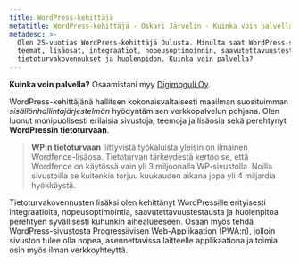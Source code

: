 ```yaml
---
title: WordPress-kehittäjä
metatitle: WordPress-kehittäjä - Oskari Järvelin - Kuinka voin palvella?
metadesc: >-
  Olen 25-vuotias WordPress-kehittäjä Oulusta. Minulta saat WordPress-sivustot,
  teemat, lisäosat, integraatiot, nopeusoptimoinnin, saavutettavuustestauksen,
  tietoturvakovennukset ja huolenpidon. Kuinka voin palvella?
---
```

**Kuinka voin palvella?** Osaamistani myy [Digimoguli Oy](https://digimoguli.fi/).

WordPress-kehittäjänä hallitsen kokonaisvaltaisesti maailman suosituimman _sisällönhallintajärjestelmän_ hyödyntämisen verkkopalvelun pohjana. Olen luonut monipuolisesti erilaisia sivustoja, teemoja ja lisäosia sekä perehtynyt **WordPressin tietoturvaan**.

> **WP:n tietoturvaan** liittyvistä työkaluista yleisin on ilmainen Wordfence-lisäosa. Tietoturvan tärkeydestä kertoo se, että Wordfence on käytössä vain yli 3 miljoonalla WP-sivustolla. Noilla sivustoilla se kuitenkin torjuu kuukauden aikana jopa yli 4 miljardia hyökkäystä.

Tietoturvakovennusten lisäksi olen kehittänyt WordPressille erityisesti integraatioita, nopeusoptimointia, saavutettavuustestausta ja huolenpitoa perehtyen syvällisesti kuhunkin aihealueeseen. Osaan myös tehdä WordPress-sivustosta Progressiivisen Web-Applikaation (PWA:n), jolloin sivuston tulee olla nopea, asennettavissa laitteelle applikaationa ja toimia osin myös ilman verkkoyhteyttä.
